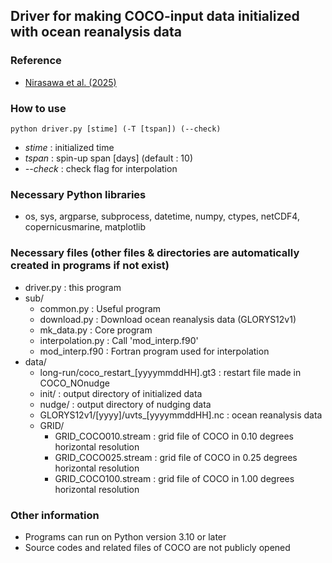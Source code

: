 ## Driver for making COCO-input data initialized with ocean reanalysis data

### Reference
- [Nirasawa et al. (2025)](https://doi.org/10.2151/jmsj.2025-035)

### How to use
```shell
python driver.py [stime] (-T [tspan]) (--check)
```
- *stime* : initialized time
- *tspan* : spin-up span [days] (default : 10)
- *--check* : check flag for interpolation

### Necessary Python libraries
- os, sys, argparse, subprocess, datetime, numpy, ctypes, netCDF4, copernicusmarine, matplotlib

### Necessary files (other files & directories are automatically created in programs if not exist)
- driver.py : this program
- sub/
  - common.py : Useful program
  - download.py : Download ocean reanalysis data (GLORYS12v1)
  - mk_data.py : Core program
  - interpolation.py : Call 'mod_interp.f90'
  - mod_interp.f90 : Fortran program used for interpolation
- data/
  - long-run/coco_restart_[yyyymmddHH].gt3 : restart file made in COCO_NOnudge
  - init/ : output directory of initialized data
  - nudge/ : output directory of nudging data
  - GLORYS12v1/[yyyy]/uvts_[yyyymmddHH].nc : ocean reanalysis data
  - GRID/
    - GRID_COCO010.stream : grid file of COCO in 0.10 degrees horizontal resolution
    - GRID_COCO025.stream : grid file of COCO in 0.25 degrees horizontal resolution
    - GRID_COCO100.stream : grid file of COCO in 1.00 degrees horizontal resolution

### Other information
- Programs can run on Python version 3.10 or later
- Source codes and related files of COCO are not publicly opened
